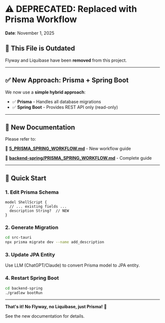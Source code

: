 # ⚠️ DEPRECATED: Replaced with Prisma Workflow

**Date**: November 1, 2025

## 📢 This File is Outdated

Flyway and Liquibase have been **removed** from this project.

---

## ✅ New Approach: Prisma + Spring Boot

We now use a **simple hybrid approach**:

- ✅ **Prisma** - Handles all database migrations
- ✅ **Spring Boot** - Provides REST API only (read-only)

---

## 🔗 New Documentation

Please refer to:

📖 **[5_PRISMA_SPRING_WORKFLOW.md](5_PRISMA_SPRING_WORKFLOW.md)** - New workflow guide

📖 **[backend-spring/PRISMA_SPRING_WORKFLOW.md](../backend-spring/PRISMA_SPRING_WORKFLOW.md)** - Complete guide

---

## 🚀 Quick Start

### 1. Edit Prisma Schema

```prisma
model ShellScript {
  // ... existing fields ...
  description String?  // NEW
}
```

### 2. Generate Migration

```bash
cd src-tauri
npx prisma migrate dev --name add_description
```

### 3. Update JPA Entity

Use LLM (ChatGPT/Claude) to convert Prisma model to JPA entity.

### 4. Restart Spring Boot

```bash
cd backend-spring
./gradlew bootRun
```

---

**That's it! No Flyway, no Liquibase, just Prisma!** 🎉

See the new documentation for details.
